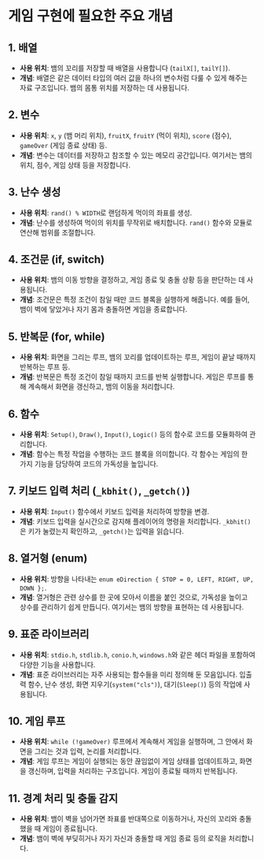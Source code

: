 # 게임 구현에 필요한 주요 개념

## 1. 배열
- **사용 위치**: 뱀의 꼬리를 저장할 때 배열을 사용합니다 (`tailX[]`, `tailY[]`).
- **개념**: 배열은 같은 데이터 타입의 여러 값을 하나의 변수처럼 다룰 수 있게 해주는 자료 구조입니다. 뱀의 몸통 위치를 저장하는 데 사용됩니다.

## 2. 변수
- **사용 위치**: `x`, `y` (뱀 머리 위치), `fruitX`, `fruitY` (먹이 위치), `score` (점수), `gameOver` (게임 종료 상태) 등.
- **개념**: 변수는 데이터를 저장하고 참조할 수 있는 메모리 공간입니다. 여기서는 뱀의 위치, 점수, 게임 상태 등을 저장합니다.

## 3. 난수 생성
- **사용 위치**: `rand() % WIDTH`로 랜덤하게 먹이의 좌표를 생성.
- **개념**: 난수를 생성하여 먹이의 위치를 무작위로 배치합니다. `rand()` 함수와 모듈로 연산해 범위를 조절합니다.

## 4. 조건문 (if, switch)
- **사용 위치**: 뱀의 이동 방향을 결정하고, 게임 종료 및 충돌 상황 등을 판단하는 데 사용됩니다.
- **개념**: 조건문은 특정 조건이 참일 때만 코드 블록을 실행하게 해줍니다. 예를 들어, 뱀이 벽에 닿았거나 자기 몸과 충돌하면 게임을 종료합니다.

## 5. 반복문 (for, while)
- **사용 위치**: 화면을 그리는 루프, 뱀의 꼬리를 업데이트하는 루프, 게임이 끝날 때까지 반복하는 루프 등.
- **개념**: 반복문은 특정 조건이 참일 때까지 코드를 반복 실행합니다. 게임은 루프를 통해 계속해서 화면을 갱신하고, 뱀의 이동을 처리합니다.

## 6. 함수
- **사용 위치**: `Setup()`, `Draw()`, `Input()`, `Logic()` 등의 함수로 코드를 모듈화하여 관리합니다.
- **개념**: 함수는 특정 작업을 수행하는 코드 블록을 의미합니다. 각 함수는 게임의 한 가지 기능을 담당하여 코드의 가독성을 높입니다.

## 7. 키보드 입력 처리 (`_kbhit()`, `_getch()`)
- **사용 위치**: `Input()` 함수에서 키보드 입력을 처리하여 방향을 변경.
- **개념**: 키보드 입력을 실시간으로 감지해 플레이어의 명령을 처리합니다. `_kbhit()`은 키가 눌렸는지 확인하고, `_getch()`는 입력을 읽습니다.

## 8. 열거형 (enum)
- **사용 위치**: 방향을 나타내는 `enum eDirection { STOP = 0, LEFT, RIGHT, UP, DOWN };`.
- **개념**: 열거형은 관련 상수를 한 곳에 모아서 이름을 붙인 것으로, 가독성을 높이고 상수를 관리하기 쉽게 만듭니다. 여기서는 뱀의 방향을 표현하는 데 사용됩니다.

## 9. 표준 라이브러리
- **사용 위치**: `stdio.h`, `stdlib.h`, `conio.h`, `windows.h`와 같은 헤더 파일을 포함하여 다양한 기능을 사용합니다.
- **개념**: 표준 라이브러리는 자주 사용되는 함수들을 미리 정의해 둔 모음입니다. 입출력 함수, 난수 생성, 화면 지우기(`system("cls")`), 대기(`Sleep()`) 등의 작업에 사용됩니다.

## 10. 게임 루프
- **사용 위치**: `while (!gameOver)` 루프에서 계속해서 게임을 실행하며, 그 안에서 화면을 그리는 것과 입력, 논리를 처리합니다.
- **개념**: 게임 루프는 게임이 실행되는 동안 끊임없이 게임 상태를 업데이트하고, 화면을 갱신하며, 입력을 처리하는 구조입니다. 게임이 종료될 때까지 반복됩니다.

## 11. 경계 처리 및 충돌 감지
- **사용 위치**: 뱀이 벽을 넘어가면 좌표를 반대쪽으로 이동하거나, 자신의 꼬리와 충돌했을 때 게임이 종료됩니다.
- **개념**: 뱀이 벽에 부딪히거나 자기 자신과 충돌할 때 게임 종료 등의 로직을 처리합니다.
